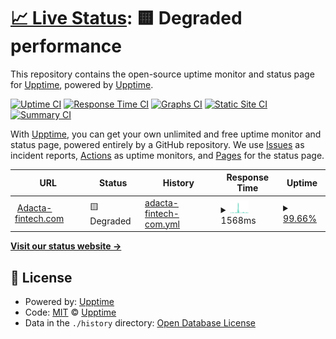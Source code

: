 # [📈 Live Status](https://dotsi.github.com): <!--live status--> **🟨 Degraded performance**

This repository contains the open-source uptime monitor and status page for [Upptime](https://upptime.js.org), powered by [Upptime](https://github.com/upptime/upptime).

[![Uptime CI](https://github.com/dotsi/aduptime/workflows/Uptime%20CI/badge.svg)](https://github.com/dotsi/aduptime/actions?query=workflow%3A%22Uptime+CI%22)
[![Response Time CI](https://github.com/dotsi/aduptime/workflows/Response%20Time%20CI/badge.svg)](https://github.com/dotsi/aduptime/actions?query=workflow%3A%22Response+Time+CI%22)
[![Graphs CI](https://github.com/dotsi/aduptime/workflows/Graphs%20CI/badge.svg)](https://github.com/dotsi/aduptime/actions?query=workflow%3A%22Graphs+CI%22)
[![Static Site CI](https://github.com/dotsi/aduptime/workflows/Static%20Site%20CI/badge.svg)](https://github.com/dotsi/aduptime/actions?query=workflow%3A%22Static+Site+CI%22)
[![Summary CI](https://github.com/dotsi/aduptime/workflows/Summary%20CI/badge.svg)](https://github.com/dotsi/aduptime/actions?query=workflow%3A%22Summary+CI%22)

With [Upptime](https://upptime.js.org), you can get your own unlimited and free uptime monitor and status page, powered entirely by a GitHub repository. We use [Issues](https://github.com/upptime/upptime/issues) as incident reports, [Actions](https://github.com/dotsi/aduptime/actions) as uptime monitors, and [Pages](https://dotsi.github.com) for the status page.

<!--start: status pages-->
<!-- This summary is generated by Upptime (https://github.com/upptime/upptime) -->
<!-- Do not edit this manually, your changes will be overwritten -->
<!-- prettier-ignore -->
| URL | Status | History | Response Time | Uptime |
| --- | ------ | ------- | ------------- | ------ |
| <img alt="" src="https://icons.duckduckgo.com/ip3/www.adacta-fintech.com.ico" height="13"> [Adacta-fintech.com](https://www.adacta-fintech.com) | 🟨 Degraded | [adacta-fintech-com.yml](https://github.com/dotsi/aduptime/commits/HEAD/history/adacta-fintech-com.yml) | <details><summary><img alt="Response time graph" src="./graphs/adacta-fintech-com/response-time-week.png" height="20"> 1568ms</summary><br><a href="https://dotsi.github.io/aduptime/history/adacta-fintech-com"><img alt="Response time 808" src="https://img.shields.io/endpoint?url=https%3A%2F%2Fraw.githubusercontent.com%2Fdotsi%2Faduptime%2FHEAD%2Fapi%2Fadacta-fintech-com%2Fresponse-time.json"></a><br><a href="https://dotsi.github.io/aduptime/history/adacta-fintech-com"><img alt="24-hour response time 458" src="https://img.shields.io/endpoint?url=https%3A%2F%2Fraw.githubusercontent.com%2Fdotsi%2Faduptime%2FHEAD%2Fapi%2Fadacta-fintech-com%2Fresponse-time-day.json"></a><br><a href="https://dotsi.github.io/aduptime/history/adacta-fintech-com"><img alt="7-day response time 1568" src="https://img.shields.io/endpoint?url=https%3A%2F%2Fraw.githubusercontent.com%2Fdotsi%2Faduptime%2FHEAD%2Fapi%2Fadacta-fintech-com%2Fresponse-time-week.json"></a><br><a href="https://dotsi.github.io/aduptime/history/adacta-fintech-com"><img alt="30-day response time 943" src="https://img.shields.io/endpoint?url=https%3A%2F%2Fraw.githubusercontent.com%2Fdotsi%2Faduptime%2FHEAD%2Fapi%2Fadacta-fintech-com%2Fresponse-time-month.json"></a><br><a href="https://dotsi.github.io/aduptime/history/adacta-fintech-com"><img alt="1-year response time 851" src="https://img.shields.io/endpoint?url=https%3A%2F%2Fraw.githubusercontent.com%2Fdotsi%2Faduptime%2FHEAD%2Fapi%2Fadacta-fintech-com%2Fresponse-time-year.json"></a></details> | <details><summary><a href="https://dotsi.github.io/aduptime/history/adacta-fintech-com">99.66%</a></summary><a href="https://dotsi.github.io/aduptime/history/adacta-fintech-com"><img alt="All-time uptime 99.85%" src="https://img.shields.io/endpoint?url=https%3A%2F%2Fraw.githubusercontent.com%2Fdotsi%2Faduptime%2FHEAD%2Fapi%2Fadacta-fintech-com%2Fuptime.json"></a><br><a href="https://dotsi.github.io/aduptime/history/adacta-fintech-com"><img alt="24-hour uptime 98.83%" src="https://img.shields.io/endpoint?url=https%3A%2F%2Fraw.githubusercontent.com%2Fdotsi%2Faduptime%2FHEAD%2Fapi%2Fadacta-fintech-com%2Fuptime-day.json"></a><br><a href="https://dotsi.github.io/aduptime/history/adacta-fintech-com"><img alt="7-day uptime 99.66%" src="https://img.shields.io/endpoint?url=https%3A%2F%2Fraw.githubusercontent.com%2Fdotsi%2Faduptime%2FHEAD%2Fapi%2Fadacta-fintech-com%2Fuptime-week.json"></a><br><a href="https://dotsi.github.io/aduptime/history/adacta-fintech-com"><img alt="30-day uptime 99.67%" src="https://img.shields.io/endpoint?url=https%3A%2F%2Fraw.githubusercontent.com%2Fdotsi%2Faduptime%2FHEAD%2Fapi%2Fadacta-fintech-com%2Fuptime-month.json"></a><br><a href="https://dotsi.github.io/aduptime/history/adacta-fintech-com"><img alt="1-year uptime 99.90%" src="https://img.shields.io/endpoint?url=https%3A%2F%2Fraw.githubusercontent.com%2Fdotsi%2Faduptime%2FHEAD%2Fapi%2Fadacta-fintech-com%2Fuptime-year.json"></a></details>

<!--end: status pages-->

[**Visit our status website →**](https://dotsi.github.com)

## 📄 License

- Powered by: [Upptime](https://github.com/upptime/upptime)
- Code: [MIT](./LICENSE) © [Upptime](https://upptime.js.org)
- Data in the `./history` directory: [Open Database License](https://opendatacommons.org/licenses/odbl/1-0/)
